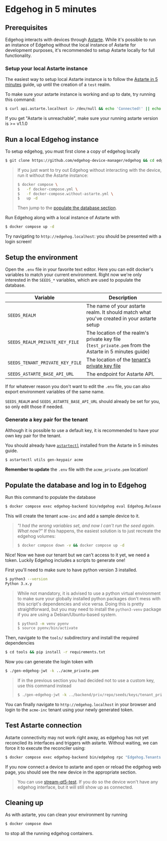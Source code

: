<!---
  Copyright 2023-2024 SECO Mind Srl

  SPDX-License-Identifier: Apache-2.0
-->

# Edgehog in 5 minutes

## Prerequisites

Edgehog interacts with devices through [Astarte](https://github.com/astarte-platform/astarte).
While it's possible to run an instance of Edgehog without the local instance of Astarte for development purposes,
it's recommended to setup Astarte locally for full functionality.

### Setup your local Astarte instance

The easiest way to setup local Astarte instance is to follow the [Astarte in 5 minutes](https://docs.astarte-platform.org/astarte/latest/010-astarte_in_5_minutes.html) guide, up until the creation of a `test` realm.

To make sure your astarte instance is working and up to date, try running this command:

```sh
$ curl api.astarte.localhost &> /dev/null && echo 'Connected!' || echo 'Astarte is unreachable'
```

If you get "Astarte is unreachable", make sure your running astarte version is >= v1.1.0

## Run a local Edgehog instance

To setup edgehog, you must first clone a copy of edgehog locally

```sh
$ git clone https://github.com/edgehog-device-manager/edgehog && cd edgehog
```

> If you just want to try out Edgehog without interacting with the device, run it without the Astarte instance:
>
> ```sh
> $ docker compose \
> $   -f docker-compose.yml \
> $   -f docker-compose.without-astarte.yml \
> $   up -d
> ```
>
> Then jump to the [populate the database section](#populate-the-database-and-log-in-to-edgehog).

Run Edgehog along with a local instance of Astarte with

```sh
$ docker compose up -d
```

Try navigating to `http://edgehog.localhost`: you should be presented with a login screen!

## Setup the environment

Open the `.env` file in your favorite text editor.
Here you can edit docker's variables to match your current environment.
Right now we're only interested in the `SEEDS_*` variables, which are used to populate the database.

| Variable                        | Description                                                                                           |
| ------------------------------- | ----------------------------------------------------------------------------------------------------- |
| `SEEDS_REALM`                   | The name of your astarte realm. It should match what you've created in your astarte setup             |
| `SEEDS_REALM_PRIVATE_KEY_FILE`  | The location of the realm's private key file (`test_private.pem` from the Astarte in 5 minutes guide) |
| `SEEDS_TENANT_PRIVATE_KEY_FILE` | The location of the [tenant's private key file](#generate-a-key-pair-for-the-tenant)                  |
| `SEEDS_ASTARTE_BASE_API_URL`    | The endpoint for Astarte API.                                                                         |

If for whatever reason you don't want to edit the `.env` file, you can also export
environment variables of the same name.

`SEEDS_REALM` and `SEEDS_ASTARTE_BASE_API_URL` should already be set for you, so only edit those if
needed.

### Generate a key pair for the tenant

Although it is possible to use a default key, it is recommended to have your own key pair for the
tenant.

You should already have [`astartectl`](https://github.com/astarte-platform/astartectl#installation)
installed from the Astarte in 5 minutes guide.

```sh
$ astartectl utils gen-keypair acme
```

**Remember to update** the `.env` file with the `acme_private.pem` location!

## Populate the database and log in to Edgehog

Run this command to populate the database

```sh
$ docker compose exec edgehog-backend bin/edgehog eval Edgehog.Release.seed
```

This will create the tenant `acme-inc` and add a sample device to it.

> _"I had the wrong variables set, and now I can't run the seed again. What now?"_
> If this happens, the easiest solution is to just recreate the edgehog volumes:
>
> ```sh
> $ docker compose down -v && docker compose up -d
> ```

Nice! Now we have our tenant but we can't access to it yet, we need a token.
Luckily Edgehog includes a scripts to generate one!

First you'll need to make sure to have python version 3 installed.

```sh
$ python3 --version
Python 3.x.y
```

> While not mandatory, it is advised to use a python virtual environment to make sure your
> globally installed python packages don't mess with this script's dependencies and vice versa.
> Doing this is pretty straightforward, but you may need to install the `python3-venv` package if
> you are using a Debian/Ubuntu-based system.
>
> ```sh
> $ python3 -m venv pyenv
> $ source pyenv/bin/activate
> ```

Then, navigate to the `tools/` subdirectory and install the required dependencies

```sh
$ cd tools && pip install -r requirements.txt
```

Now you can generate the login token with

```sh
$ ./gen-edgehog-jwt -k ../acme_private.pem
```

> If in the previous section you had decided not to use a custom key, use this command instead
>
> ```sh
> $ ./gen-edgehog-jwt -k ../backend/priv/repo/seeds/keys/tenant_private.pem
> ```

You can finally navigate to `http://edgehog.localhost` in your browser and login to the
`acme-inc` tenant using your newly generated token.

## Test Astarte connection

Astarte connectivity may not work right away, as edgehog has not yet reconciled
its interfaces and triggers with astarte. Without waiting, we can force it to execute
the reconciler using:

```sh
$ docker compose exec edgehog-backend bin/edgehog rpc "Edgehog.Tenants.list_tenants |> Enum.each(&Edgehog.Tenants.reconcile_tenant/1)"
```

If you now connect a device to astarte and open or reload the edgehog web page,
you should see the new device in the appropriate section.

> You can use [stream-qt5-test](https://docs.astarte-platform.org/astarte/latest/010-astarte_in_5_minutes.html#stream-data).
> If you do so the device won't have any edgehog interface, but it will still show up as connected.

## Cleaning up

As with astarte, you can clean your environment by running

```sh
$ docker compose down
```

to stop all the running edgehog containers.
